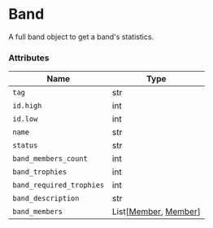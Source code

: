 # Band
A full band object to get a band's statistics.

### Attributes

| Name | Type |
|------|------|
| `tag` | str |
| `id.high` | int |
| `id.low` | int |
| `name` | str |
| `status` | str |
| `band_members_count` | int |
| `band_trophies` | int |
| `band_required_trophies` | int |
| `band_description` | str |
| `band_members` | List\[[Member](https://github.com/SharpBit/abrawlpy/blob/master/docs/member.md), [Member](https://github.com/SharpBit/abrawlpy/blob/master/docs/member.md)\] |
